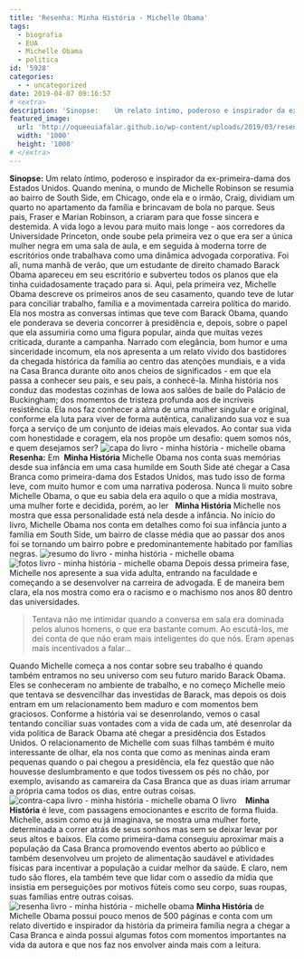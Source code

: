 ```yaml
---
title: 'Resenha: Minha História - Michelle Obama'
tags:
  - biografia
  - EUA
  - Michelle Obama
  - politica
id: '5928'
categories:
  - - uncategorized
date: 2019-04-07 09:16:57
# <extra>
description: 'Sinopse:    Um relato íntimo, poderoso e inspirador da ex-primeira-dama dos Estados Unidos. Quando menina, o mundo de Michelle Robinson se resumia ao bairro de South Side, em Chicago, onde ela e o irmão, Craig, dividiam um quarto no apartamento da família e brincavam de bola no parque. Seus pais, Fraser e Marian Robinson, a criaram para que fosse sincera e destemida. A vida logo a levou para muito mais longe &#8211; aos corredores da Universidade Princeton, onde soube pela primeira vez o que era ser a única mulher negra em uma sala de aula, e em seguida à moderna torre de escritórios onde trabalhava como uma dinâmica advogada corporativa. Foi ali, numa manhã de verão, que um estudante de direito chamado Barack Obama apareceu em seu escritório e subverteu todos os planos que ela tinha cuidadosamente traçado para si. Aqui, &hellip;'
featured_image: 
  url: 'http://oqueeuiafalar.github.io/wp-content/uploads/2019/03/resenha-livro-minha-história-michelle-obama.jpg'
  width: '1000'
  height: '1000'
# </extra>
---
```


**Sinopse:** Um relato íntimo, poderoso e inspirador da ex-primeira-dama dos Estados Unidos. Quando menina, o mundo de Michelle Robinson se resumia ao bairro de South Side, em Chicago, onde ela e o irmão, Craig, dividiam um quarto no apartamento da família e brincavam de bola no parque. Seus pais, Fraser e Marian Robinson, a criaram para que fosse sincera e destemida. A vida logo a levou para muito mais longe - aos corredores da Universidade Princeton, onde soube pela primeira vez o que era ser a única mulher negra em uma sala de aula, e em seguida à moderna torre de escritórios onde trabalhava como uma dinâmica advogada corporativa. Foi ali, numa manhã de verão, que um estudante de direito chamado Barack Obama apareceu em seu escritório e subverteu todos os planos que ela tinha cuidadosamente traçado para si. Aqui, pela primeira vez, Michelle Obama descreve os primeiros anos de seu casamento, quando teve de lutar para conciliar trabalho, família e a movimentada carreira política do marido. Ela nos mostra as conversas íntimas que teve com Barack Obama, quando ele ponderava se deveria concorrer à presidência e, depois, sobre o papel que ela assumiria como uma figura popular, ainda que muitas vezes criticada, durante a campanha. Narrado com elegância, bom humor e uma sinceridade incomum, ela nos apresenta a um relato vívido dos bastidores da chegada histórica da família ao centro das atenções mundiais, e a vida na Casa Branca durante oito anos cheios de significados - em que ela passa a conhecer seu país, e seu país, a conhecê-la. Minha história nos conduz das modestas cozinhas de Iowa aos salões de baile do Palácio de Buckingham; dos momentos de tristeza profunda aos de incríveis resistência. Ela nos faz conhecer a alma de uma mulher singular e original, conforme ela luta para viver de forma autêntica, canalizando sua voz e sua força a serviço de um conjunto de ideias mais elevados. Ao contar sua vida com honestidade e coragem, ela nos propõe um desafio: quem somos nós, e quem desejamos ser? ![capa do livro - minha história - michelle obama](/wp-content/uploads/2019/03/capa-livro-minha-história-michelle-obama.jpg "capa do livro - minha história - michelle obama") **Resenha:** Em  **Minha História** Michelle Obama nos conta suas memórias desde sua infância em uma casa humilde em South Side até chegar a Casa Branca como primeira-dama dos Estados Unidos, mas tudo isso de forma leve, com muito humor e com uma narrativa poderosa. Nunca li muito sobre Michelle Obama, o que eu sabia dela era aquilo o que a mídia mostrava, uma mulher forte e decidida, porém, ao ler   **Minha História** Michelle nos mostra que essa personalidade está nela desde a infância. No início do livro, Michelle Obama nos conta em detalhes como foi sua infância junto a família em South Side, um bairro de classe média que ao passar dos anos foi se tornando um bairro pobre e predominantemente habitado por famílias negras. ![resumo do livro - minha história - michelle obama](/wp-content/uploads/2019/03/resumo-livro-minha-história-michelle-obama.jpg "resumo do livro - minha história - michelle obama") ![fotos livro - minha história - michelle obama](/wp-content/uploads/2019/03/fotos-livro-minha-história-michelle-obama.jpg "fotos livro - minha história - michelle obama") Depois dessa primeira fase, Michelle nos apresente a sua vida adulta, entrando na faculdade e começando a se desenvolver na carreira de advogada. E de maneira bem clara, ela nos mostra como era o racismo e o machismo nos anos 80 dentro das universidades.

> Tentava não me intimidar quando a conversa em sala era dominada pelos alunos homens, o que era bastante comum. Ao escutá-los, me dei conta de que não eram mais inteligentes do que nós. Eram apenas mais incentivados a falar...

Quando Michelle começa a nos contar sobre seu trabalho é quando também entramos no seu universo com seu futuro marido Barack Obama. Eles se conheceram no ambiente de trabalho, e no começo Michelle meio que tentava se desvencilhar das investidas de Barack, mas depois os dois entram em um relacionamento bem maduro e com momentos bem graciosos. Conforme a história vai se desenrolando, vemos o casal tentando conciliar suas vontades com a vida de cada um, até desenrolar da vida politica de Barack Obama até chegar a presidência dos Estados Unidos. O relacionamento de Michelle com suas filhas também é muito interessante de olhar, ela nos conta que como as meninas ainda eram pequenas quando o pai chegou a presidência, ela fez questão que não houvesse deslumbramento e que todos tivessem os pés no chão, por exemplo, avisando as camareira da Casa Branca que as duas iriam arrumar a própria cama todos os dias, entre outras coisas. ![contra-capa livro - minha história - michelle obama](/wp-content/uploads/2019/03/contra-capa-livro-minha-história-michelle-obama.jpg "contra-capa livro - minha história - michelle obama") O livro    **Minha História** é leve, com passagens emocionantes e escrito de forma fluida. Michelle, assim como eu já imaginava, se mostra uma mulher forte, determinada a correr atrás de seus sonhos mas sem se deixar levar por seus altos e baixos. Ela como primeira-dama conseguiu aproximar mais a população da Casa Branca promovendo eventos aberto ao público e também desenvolveu um projeto de alimentação saudável e atividades físicas para incentivar a população a cuidar melhor da saúde. E claro, nem tudo são flores, ela também teve que lidar com o assedio da mídia que insistia em perseguições por motivos fúteis como seu corpo, suas roupas, suas famílias entre outras coisas. ![resenha livro - minha história - michelle obama](/wp-content/uploads/2019/03/resenha-livro-minha-história-michelle-obama.jpg "resenha livro - minha história - michelle obama") **Minha História** de Michelle Obama possui pouco menos de 500 páginas e conta com um relato divertido e inspirador da história da primeira família negra a chegar a Casa Branca e ainda possui algumas fotos com momentos importantes na vida da autora e que nos faz nos envolver ainda mais com a leitura.
